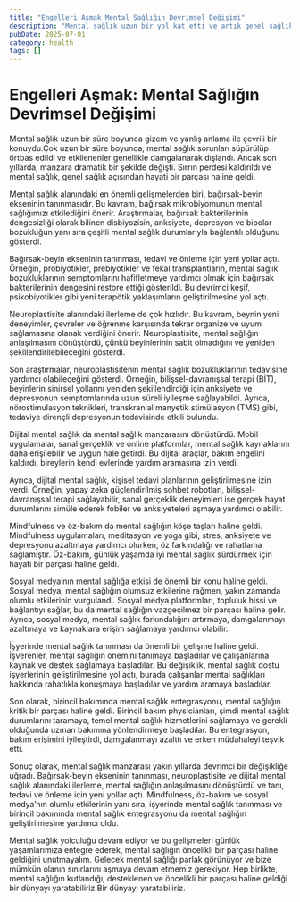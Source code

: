 ```yaml
---
title: "Engelleri Aşmak Mental Sağlığın Devrimsel Değişimi"
description: "Mental sağlık uzun bir yol kat etti ve artık genel sağlık açısından vazgeçilmez bir parçası haline geldi. Son bilimsel keşifler ve gelişmeler mental sağlık a..."
pubDate: 2025-07-01
category: health
tags: []
---
```


# Engelleri Aşmak: Mental Sağlığın Devrimsel Değişimi

Mental sağlık uzun bir süre boyunca gizem ve yanlış anlama ile çevrili bir konuydu.Çok uzun bir süre boyunca, mental sağlık sorunları süpürülüp örtbas edildi ve etkilenenler genellikle damgalanarak dışlandı. Ancak son yıllarda, manzara dramatik bir şekilde değişti. Sırrın perdesi kaldırıldı ve mental sağlık, genel sağlık açısından hayati bir parçası haline geldi.

Mental sağlık alanındaki en önemli gelişmelerden biri, bağırsak-beyin ekseninin tanınmasıdır. Bu kavram, bağırsak mikrobiyomunun mental sağlığımızı etkilediğini önerir. Araştırmalar, bağırsak bakterilerinin dengesizliği olarak bilinen disbiyozisin, anksiyete, depresyon ve bipolar bozukluğun yanı sıra çeşitli mental sağlık durumlarıyla bağlantılı olduğunu gösterdi.

Bağırsak-beyin ekseninin tanınması, tedavi ve önleme için yeni yollar açtı. Örneğin, probiyotikler, prebiyotikler ve fekal transplantların, mental sağlık bozukluklarının semptomlarını hafifletmeye yardımcı olmak için bağırsak bakterilerinin dengesini restore ettiği gösterildi. Bu devrimci keşif, psikobiyotikler gibi yeni terapötik yaklaşımların geliştirilmesine yol açtı.

Neuroplastisite alanındaki ilerleme de çok hızlıdır. Bu kavram, beynin yeni deneyimler, çevreler ve öğrenme karşısında tekrar organize ve uyum sağlamasına olanak verdiğini önerir. Neuroplastisite, mental sağlığın anlaşılmasını dönüştürdü, çünkü beyinlerinin sabit olmadığını ve yeniden şekillendirilebileceğini gösterdi.

Son araştırmalar, neuroplastisitenin mental sağlık bozukluklarının tedavisine yardımcı olabileceğini gösterdi. Örneğin, bilişsel-davranışsal terapi (BİT), beyinlerin sinirsel yollarını yeniden şekillendirdiği için anksiyete ve depresyonun semptomlarında uzun süreli iyileşme sağlayabildi. Ayrıca, nörostimulasyon teknikleri, transkranial manyetik stimülasyon (TMS) gibi, tedaviye dirençli depresyonun tedavisinde etkili bulundu.

Dijital mental sağlık da mental sağlık manzarasını dönüştürdü. Mobil uygulamalar, sanal gerçeklik ve online platformlar, mental sağlık kaynaklarını daha erişilebilir ve uygun hale getirdi. Bu dijital araçlar, bakım engelini kaldırdı, bireylerin kendi evlerinde yardım aramasına izin verdi.

Ayrıca, dijital mental sağlık, kişisel tedavi planlarının geliştirilmesine izin verdi. Örneğin, yapay zeka güçlendirilmiş sohbet robotları, bilişsel-davranışsal terapi sağlayabilir, sanal gerçeklik deneyimleri ise gerçek hayat durumlarını simüle ederek fobiler ve anksiyeteleri aşmaya yardımcı olabilir.

Mindfulness ve öz-bakım da mental sağlığın köşe taşları haline geldi. Mindfulness uygulamaları, meditasyon ve yoga gibi, stres, anksiyete ve depresyonu azaltmaya yardımcı olurken, öz farkındalığı ve rahatlama sağlamıştır. Öz-bakım, günlük yaşamda iyi mental sağlık sürdürmek için hayati bir parçası haline geldi.

Sosyal medya’nın mental sağlığa etkisi de önemli bir konu haline geldi. Sosyal medya, mental sağlığın olumsuz etkilerine rağmen, yakın zamanda olumlu etkilerinin vurgulandı. Sosyal medya platformları, topluluk hissi ve bağlantıyı sağlar, bu da mental sağlığın vazgeçilmez bir parçası haline gelir. Ayrıca, sosyal medya, mental sağlık farkındalığını artırmaya, damgalanmayı azaltmaya ve kaynaklara erişim sağlamaya yardımcı olabilir.

İşyerinde mental sağlık tanınması da önemli bir gelişme haline geldi. İşverenler, mental sağlığın önemini tanımaya başladılar ve çalışanlarına kaynak ve destek sağlamaya başladılar. Bu değişiklik, mental sağlık dostu işyerlerinin geliştirilmesine yol açtı, burada çalışanlar mental sağlıkları hakkında rahatlıkla konuşmaya başladılar ve yardım aramaya başladılar.

Son olarak, birincil bakımında mental sağlık entegrasyonu, mental sağlığın kritik bir parçası haline geldi. Birincil bakım physicianları, şimdi mental sağlık durumlarını taramaya, temel mental sağlık hizmetlerini sağlamaya ve gerekli olduğunda uzman bakımına yönlendirmeye başladılar. Bu entegrasyon, bakım erişimini iyileştirdi, damgalanmayı azalttı ve erken müdahaleyi teşvik etti.

Sonuç olarak, mental sağlık manzarası yakın yıllarda devrimci bir değişikliğe uğradı. Bağırsak-beyin ekseninin tanınması, neuroplastisite ve dijital mental sağlık alanındaki ilerleme, mental sağlığın anlaşılmasını dönüştürdü ve tanı, tedavi ve önleme için yeni yollar açtı. Mindfulness, öz-bakım ve sosyal medya’nın olumlu etkilerinin yanı sıra, işyerinde mental sağlık tanınması ve birincil bakımında mental sağlık entegrasyonu da mental sağlığın geliştirilmesine yardımcı oldu.

Mental sağlık yolculuğu devam ediyor ve bu gelişmeleri günlük yaşamlarımıza entegre ederek, mental sağlığın öncelikli bir parçası haline geldiğini unutmayalım. Gelecek mental sağlığı parlak görünüyor ve bize mümkün olanın sınırlarını aşmaya devam etmemiz gerekiyor. Hep birlikte, mental sağlığın kutlandığı, desteklenen ve öncelikli bir parçası haline geldiği bir dünyayı yaratabiliriz.Bir dünyayı yaratabiliriz.